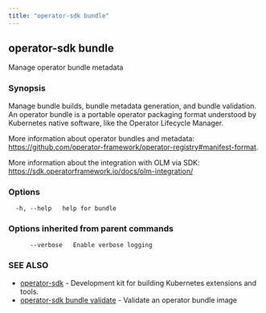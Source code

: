 ```yaml
---
title: "operator-sdk bundle"
---
```

## operator-sdk bundle

Manage operator bundle metadata

### Synopsis

Manage bundle builds, bundle metadata generation, and bundle validation.
An operator bundle is a portable operator packaging format understood by Kubernetes
native software, like the Operator Lifecycle Manager.

More information about operator bundles and metadata:
https://github.com/operator-framework/operator-registry#manifest-format.

More information about the integration with OLM via SDK:
https://sdk.operatorframework.io/docs/olm-integration/


### Options

```
  -h, --help   help for bundle
```

### Options inherited from parent commands

```
      --verbose   Enable verbose logging
```

### SEE ALSO

* [operator-sdk](../operator-sdk)	 - Development kit for building Kubernetes extensions and tools.
* [operator-sdk bundle validate](../operator-sdk_bundle_validate)	 - Validate an operator bundle image

